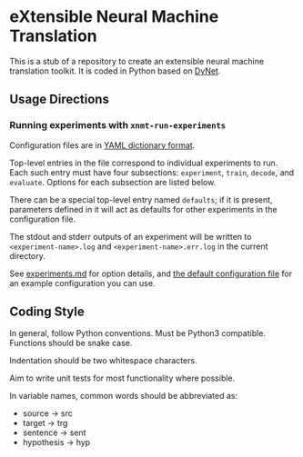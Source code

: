eXtensible Neural Machine Translation
=====================================

This is a stub of a repository to create an extensible neural machine translation toolkit.
It is coded in Python based on [DyNet](http://github.com/clab/dynet).

Usage Directions
----------------

### Running experiments with `xnmt-run-experiments`

Configuration files are in [YAML dictionary format](https://docs.ansible.com/ansible/YAMLSyntax.html).

Top-level entries in the file correspond to individual experiments to run. Each
such entry must have four subsections: `experiment`, `train`, `decode`,
and `evaluate`. Options for each subsection are listed below.

There can be a special top-level entry named `defaults`; if it is
present, parameters defined in it will act as defaults for other experiments
in the configuration file.

The stdout and stderr outputs of an experiment will be written to `<experiment-name>.log`
and `<experiment-name>.err.log` in the current directory.

See [experiments.md](experiments.md) for option details, and [the default configuration
file](test/experiments-config.yaml) for an example configuration you can use.

Coding Style
------------

In general, follow Python conventions. Must be Python3 compatible. Functions should be snake case.

Indentation should be two whitespace characters.

Aim to write unit tests for most functionality where possible.

In variable names, common words should be abbreviated as:
* source -> src
* target -> trg
* sentence -> sent
* hypothesis -> hyp
